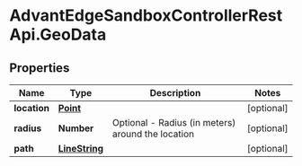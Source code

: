 # AdvantEdgeSandboxControllerRestApi.GeoData

## Properties
Name | Type | Description | Notes
------------ | ------------- | ------------- | -------------
**location** | [**Point**](Point.md) |  | [optional] 
**radius** | **Number** | Optional - Radius (in meters) around the location | [optional] 
**path** | [**LineString**](LineString.md) |  | [optional] 


